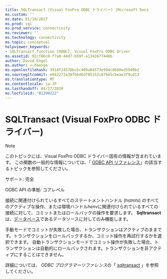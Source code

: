 ```yaml
---
title: SQLTransact (Visual FoxPro ODBC ドライバー) |Microsoft Docs
ms.custom: ''
ms.date: 01/19/2017
ms.prod: sql
ms.prod_service: connectivity
ms.reviewer: ''
ms.technology: connectivity
ms.topic: conceptual
helpviewer_keywords:
- SQLTransact function [ODBC], Visual FoxPro ODBC Driver
ms.assetid: 92cf86c0-f7a8-44d7-b59f-a1342677440b
author: David-Engel
ms.author: v-daenge
ms.openlocfilehash: 3910f24578bcbc409a84573e994c0680ed5949b2
ms.sourcegitcommit: e042272a38fb646df05152c676e5cbeae3f9cd13
ms.translationtype: MT
ms.contentlocale: ja-JP
ms.lasthandoff: 04/27/2020
ms.locfileid: "81299222"
---
```

# <a name="sqltransact-visual-foxpro-odbc-driver"></a>SQLTransact (Visual FoxPro ODBC ドライバー)
> [!NOTE]  
>  このトピックには、Visual FoxPro ODBC ドライバー固有の情報が含まれています。 この関数の一般的な情報については、「 [ODBC API リファレンス](../../odbc/reference/syntax/odbc-api-reference.md)」の該当するトピックを参照してください。  
  
 サポート: 完全  
  
 ODBC API の準拠: コアレベル  
  
 接続に関連付けられているすべてのステートメントハンドル (*hstmt*s) のすべてのアクティブな操作、または環境ハンドル*henv*に関連付けられているすべての接続に対して、コミットまたはロールバックの操作を要求します。 **Sqltransact**は、[データベース](../../odbc/microsoft/visual-foxpro-terminology.md)であるデータソースに対してのみ機能します。  
  
 手動モードでコミットが失敗した場合、トランザクションはアクティブのままです。トランザクションをロールバックするか、コミット操作を再試行するかを選択できます。 自動トランザクションモードでコミット操作が失敗した場合、トランザクションは自動的にロールバックされます。トランザクションを非アクティブにすることはできません。  
  
 詳細については、 *ODBC プログラマーリファレンス*の「 [sqltransact](../../odbc/reference/syntax/sqltransact-function.md) 」を参照してください。
